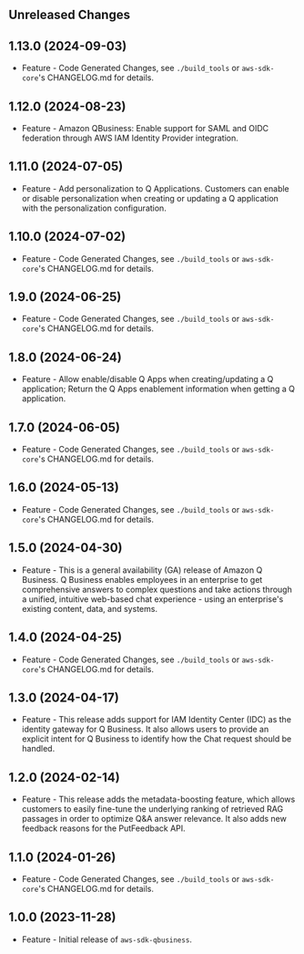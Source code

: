 Unreleased Changes
------------------

1.13.0 (2024-09-03)
------------------

* Feature - Code Generated Changes, see `./build_tools` or `aws-sdk-core`'s CHANGELOG.md for details.

1.12.0 (2024-08-23)
------------------

* Feature - Amazon QBusiness: Enable support for SAML and OIDC federation through AWS IAM Identity Provider integration.

1.11.0 (2024-07-05)
------------------

* Feature - Add personalization to Q Applications. Customers can enable or disable personalization when creating or updating a Q application with the personalization configuration.

1.10.0 (2024-07-02)
------------------

* Feature - Code Generated Changes, see `./build_tools` or `aws-sdk-core`'s CHANGELOG.md for details.

1.9.0 (2024-06-25)
------------------

* Feature - Code Generated Changes, see `./build_tools` or `aws-sdk-core`'s CHANGELOG.md for details.

1.8.0 (2024-06-24)
------------------

* Feature - Allow enable/disable Q Apps when creating/updating a Q application; Return the Q Apps enablement information when getting a Q application.

1.7.0 (2024-06-05)
------------------

* Feature - Code Generated Changes, see `./build_tools` or `aws-sdk-core`'s CHANGELOG.md for details.

1.6.0 (2024-05-13)
------------------

* Feature - Code Generated Changes, see `./build_tools` or `aws-sdk-core`'s CHANGELOG.md for details.

1.5.0 (2024-04-30)
------------------

* Feature - This is a general availability (GA) release of Amazon Q Business. Q Business enables employees in an enterprise to get comprehensive answers to complex questions and take actions through a unified, intuitive web-based chat experience - using an enterprise's existing content, data, and systems.

1.4.0 (2024-04-25)
------------------

* Feature - Code Generated Changes, see `./build_tools` or `aws-sdk-core`'s CHANGELOG.md for details.

1.3.0 (2024-04-17)
------------------

* Feature - This release adds support for IAM Identity Center (IDC) as the identity gateway for Q Business. It also allows users to provide an explicit intent for Q Business to identify how the Chat request should be handled.

1.2.0 (2024-02-14)
------------------

* Feature - This release adds the metadata-boosting feature, which allows customers to easily fine-tune the underlying ranking of retrieved RAG passages in order to optimize Q&A answer relevance. It also adds new feedback reasons for the PutFeedback API.

1.1.0 (2024-01-26)
------------------

* Feature - Code Generated Changes, see `./build_tools` or `aws-sdk-core`'s CHANGELOG.md for details.

1.0.0 (2023-11-28)
------------------

* Feature - Initial release of `aws-sdk-qbusiness`.

